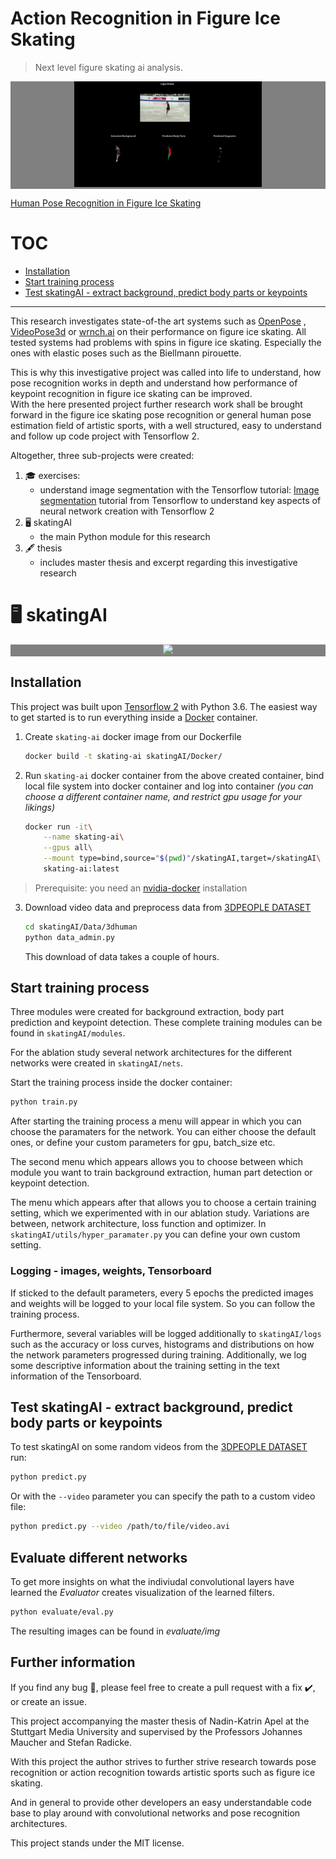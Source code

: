 # Action Recognition in Figure Ice Skating

> Next level figure skating ai analysis.

<p style="text-align:center; background-color: gray;"><img src="skatingAI/docs/img/alena-steps-predicted.gif" width="300px"></p>

[Human Pose Recognition in Figure Ice Skating](#action-recognition-in-figure-ice-skating)

# TOC

- [Installation](#installation)
- [Start training process](#start-training-process)
- [Test skatingAI - extract background, predict body parts or keypoints](#test-skatingAI---extract-background,-predict-body-parts-or-keypoints)

---

This research investigates state-of-the art systems such as 
[OpenPose](https://github.com/CMU-Perceptual-Computing-Lab/openpose)
, [VideoPose3d](https://github.com/facebookresearch/VideoPose3D) or [wrnch.ai](https://wrnch.ai/) on 
their performance on figure ice skating. 
All tested systems had problems with spins in figure ice skating. Especially the ones with 
elastic poses such as the Biellmann pirouette.

This is why this investigative project was called into life to understand, how pose recognition works in depth 
and understand how performance of keypoint recognition in figure ice skating can be improved.  
With the here presented project further research work shall be brought forward in the figure ice skating pose recognition or
general human pose estimation field of artistic sports, with a well structured, easy to understand and follow up code project 
with Tensorflow 2.

Altogether, three sub-projects were created:

1) 🎓  exercises: 
    - understand image segmentation with the Tensorflow tutorial: [Image segmentation](https://www.tensorflow.org/tutorials/images/segmentation) 
    tutorial from Tensorflow to understand key aspects of neural network creation with Tensorflow 2
2) 🖥️  skatingAI
    - the main Python module for this research
3) 🖋️  thesis
    - includes master thesis and excerpt regarding this investigative research
    
    

# 🖥️  skatingAI

<p style="text-align:center; background-color: gray;"><img src="skatingAI/docs/img/skatingAImodules.gif" width="300px"></p>

## Installation
This project was built upon [Tensorflow 2](https://www.tensorflow.org/) with Python 3.6. 
The easiest way to get started is to run everything inside a [Docker](https://docs.docker.com/) container.

1) Create `skating-ai` docker image from our Dockerfile
    ```bash
    docker build -t skating-ai skatingAI/Docker/
    ```
2) Run `skating-ai` docker container from the above created container, bind local file system into docker container 
and log into container *(you can choose a different container name, and restrict gpu usage for your likings)*
    ```bash
    docker run -it\
        --name skating-ai\
        --gpus all\
        --mount type=bind,source="$(pwd)"/skatingAI,target=/skatingAI\
        skating-ai:latest
    ```
> Prerequisite: you need an [nvidia-docker](https://github.com/NVIDIA/nvidia-docker) installation
>
3) Download video data and preprocess data from [3DPEOPLE DATASET](https://cv.iri.upc-csic.es/)
    ```bash
   cd skatingAI/Data/3dhuman
   python data_admin.py
   ```
   This download of data takes a couple of hours.


## Start training process
Three modules were created for background extraction, body part prediction and keypoint detection.
These complete training modules can be found in `skatingAI/modules`.

For the ablation study several network architectures for the different networks were created in 
`skatingAI/nets`.

Start the training process inside the docker container:
```bash
python train.py
```
After starting the training process a menu will appear in which you can choose the paramaters for the network.
You can either choose the default ones, or define your custom parameters for gpu, batch_size etc.

The second menu which appears allows you to choose between which module you want to train background extraction, 
human part detection or keypoint detection.

The menu which appears after that allows you to choose a certain training setting, which we experimented with in our 
ablation study. Variations are between, network architecture, loss function and optimizer.
In `skatingAI/utils/hyper_paramater.py` you can define your own custom setting.

### Logging - images, weights, Tensorboard
If sticked to the default parameters, every 5 epochs the predicted images and weights will be logged to your local 
file system. So you can follow the training process.

Furthermore, several variables will be logged additionally to `skatingAI/logs` such as the accuracy or loss curves, 
histograms and distributions on how the network parameters progressed during training.
Additionally, we log some descriptive information about the training setting in the text information of the Tensorboard.


## Test skatingAI - extract background, predict body parts or keypoints
To test skatingAI on some random videos from the [3DPEOPLE DATASET](https://cv.iri.upc-csic.es/) run:
```bash
python predict.py
```
Or with the `--video` parameter you can specify the path to a custom video file:

```bash
python predict.py --video /path/to/file/video.avi
```

## Evaluate different networks
To get more insights on what the indiviudal convolutional layers have learned the *Evaluator* creates visualization of 
the learned filters.

```bash
python evaluate/eval.py 
```
The resulting images can be found in *evaluate/img*


## Further information
If you find any bug 🐞, please feel free to create a pull request with a fix ✔️, or create an issue.


This project accompanying the master thesis of Nadin-Katrin Apel at the Stuttgart Media University and 
supervised by the Professors Johannes Maucher and Stefan Radicke.

With this project the author strives to further strive research towards pose recognition or action recognition 
towards artistic sports such as figure ice skating.

And in general to provide other developers an easy understandable code base to play around with convolutional 
networks and pose recognition architectures.

This project stands under the MIT license.